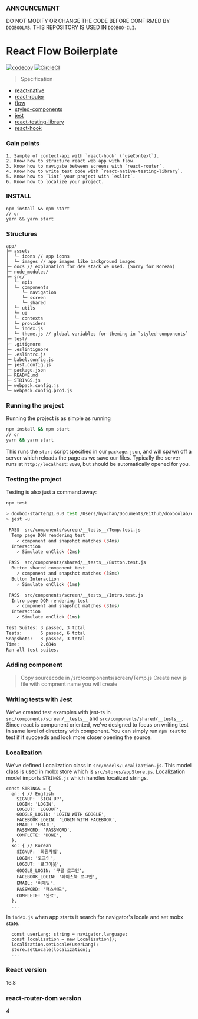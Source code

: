 ### ANNOUNCEMENT
DO NOT MODIFY OR CHANGE THE CODE BEFORE CONFIRMED BY `DOOBOOLAB`. THIS REPOSITORY IS USED IN `DOOBOO-CLI`.

# React Flow Boilerplate
[![codecov](https://codecov.io/gh/dooboolab/dooboo-frontend-js/branch/master/graph/badge.svg)](https://codecov.io/gh/dooboolab/dooboo-frontend-js)
[![CircleCI](https://circleci.com/gh/dooboolab/dooboo-frontend-js.svg?style=svg)](https://circleci.com/gh/dooboolab/dooboo-frontend-js)

> Specification
* [react-native](https://github.com/facebook/react-native)
* [react-router](https://github.com/ReactTraining/react-router)
* [flow](https://github.com/facebook/flow)
* [styled-components](https://github.com/styled-components/styled-components)
* [jest](https://github.com/facebook/jest)
* [react-testing-library](https://github.com/kentcdodds/react-testing-library)
* [react-hook](https://reactjs.org/docs/hooks-intro.html)

### Gain points
```
1. Sample of context-api with `react-hook` (`useContext`).
2. Know how to structure react web app with flow.
3. Know how to navigate between screens with `react-router`.
4. Know how to write test code with `react-native-testing-library`.
5. Know how to `lint` your project with `eslint`.
6. Know how to localize your project.
```

### INSTALL
```
npm install && npm start
// or
yarn && yarn start
```

### Structures
```text
app/
├─ assets
│  └─ icons // app icons
│  └─ images // app images like background images
├─ docs // explanation for dev stack we used. (Sorry for Korean)
├─ node_modules/
├─ src/
│  └─ apis
│  └─ components
│     └─ navigation
│     └─ screen
│     └─ shared
│  └─ utils
│  └─ ui
│  └─ contexts
│  └─ providers
│  └─ index.js
│  └─ theme.js // global variables for theming in `styled-components`
├─ test/
├─ .gitignore
├─ .eslintignore
├─ .eslintrc.js
├─ babel.config.js
├─ jest.config.js
├─ package.json
├─ README.md
├─ STRINGS.js
├─ webpack.config.js
└─ webpack.config.prod.js
```

### Running the project
Running the project is as simple as running
```sh
npm install && npm start
// or
yarn && yarn start
```

This runs the `start` script specified in our `package.json`, and will spawn off a server which reloads the page as we save our files.
Typically the server runs at `http://localhost:8080`, but should be automatically opened for you.

### Testing the project
Testing is also just a command away:
```sh
npm test

> dooboo-starter@1.0.0 test /Users/hyochan/Documents/Github/dooboolab/dooboo-frontend-js
> jest -u

 PASS  src/components/screen/__tests__/Temp.test.js
  Temp page DOM rendering test
    ✓ component and snapshot matches (34ms)
  Interaction
    ✓ Simulate onClick (2ms)

 PASS  src/components/shared/__tests__/Button.test.js
  Button shared component test
    ✓ component and snapshot matches (38ms)
  Button Interaction
    ✓ Simulate onClick (1ms)

 PASS  src/components/screen/__tests__/Intro.test.js
  Intro page DOM rendering test
    ✓ component and snapshot matches (31ms)
  Interaction
    ✓ Simulate onClick (1ms)

Test Suites: 3 passed, 3 total
Tests:       6 passed, 6 total
Snapshots:   3 passed, 3 total
Time:        2.684s
Ran all test suites.
```

### Adding component
> Copy sourcecode in /src/components/screen/Temp.js
> Create new js file with compnent name you will create

### Writing tests with Jest
We've created test examples with jest-ts in `src/components/screen/__tests__` and `src/components/shared/__tests__`. Since react is component oriented, we've designed to focus on writing test in same level of directory with component. You can simply run `npm test` to test if it succeeds and look more closer opening the source.

### Localization
We've defined Localization class in `src/models/Localization.js`. This model class is used in mobx store which is `src/stores/appStore.js`. Localization model imports `STRINGS.js` which handles localized strings.
```
const STRINGS = {
  en: { // English
    SIGNUP: 'SIGN UP',
    LOGIN: 'LOGIN',
    LOGOUT: 'LOGOUT',
    GOOGLE_LOGIN: 'LOGIN WITH GOOGLE',
    FACEBOOK_LOGIN: 'LOGIN WITH FACEBOOK',
    EMAIL: 'EMAIL',
    PASSWORD: 'PASSWORD',
    COMPLETE: 'DONE',
  },
  ko: { // Korean
    SIGNUP: '회원가입',
    LOGIN: '로그인',
    LOGOUT: '로그아웃',
    GOOGLE_LOGIN: '구글 로그인',
    FACEBOOK_LOGIN: '페이스북 로그인',
    EMAIL: '이메일',
    PASSWORD: '패스워드',
    COMPLETE: '완료',
  },
  ...
```
In `index.js` when app starts it search for navigator's locale and set mobx state.
```
  const userLang: string = navigator.language;
  const localization = new Localization();
  localization.setLocale(userLang);
  store.setLocale(localization);
  ...
```

### React version
16.8

### react-router-dom version
4
